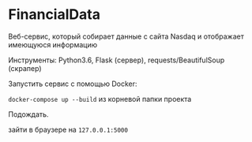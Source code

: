 # FinancialData

Веб-сервис, который собирает данные с сайта Nasdaq и отображает имеющуюся информацию

Инструменты: Python3.6, Flask (сервер), requests/BeautifulSoup (скрапер)

Запустить сервис с помощью Docker:

```docker-compose up --build``` из корневой папки проекта

Подождать.

зайти в браузере на ```127.0.0.1:5000```